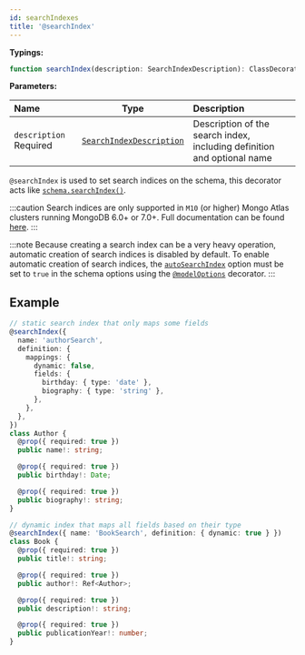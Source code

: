 ```yaml
---
id: searchIndexes
title: '@searchIndex'
---
```


**Typings:**

```ts
function searchIndex(description: SearchIndexDescription): ClassDecorator
```

**Parameters:**

| Name                                                               |                                                         Type                                                         | Description                                                             |
|:-------------------------------------------------------------------|:--------------------------------------------------------------------------------------------------------------------:|:------------------------------------------------------------------------|
| `description` <span class="badge badge--secondary">Required</span> | [`SearchIndexDescription`](https://mongodb.github.io/node-mongodb-native/6.5/interfaces/SearchIndexDescription.html) | Description of the search index, including definition and optional name |

`@searchIndex` is used to set search indices on the schema, this decorator acts
like [`schema.searchIndex()`](https://mongoosejs.com/docs/api/schema.html#Schema.prototype.searchIndex()).

:::caution
Search indices are only supported in `M10` (or higher) Mongo Atlas clusters running MongoDB 6.0+ or 7.0+. Full
documentation
can be found [here](https://www.mongodb.com/docs/atlas/atlas-search/manage-indexes/).
:::

:::note
Because creating a search index can be a very heavy operation, automatic creation of search indices is disabled by
default. To enable automatic creation of search indices,
the [`autoSearchIndex`](https://mongoosejs.com/docs/guide.html#autoSearchIndex) option must be set to `true` in the
schema options using the [`@modelOptions`](https://typegoose.github.io/typegoose/docs/api/decorators/model-options)
decorator.
:::

## Example

```ts
// static search index that only maps some fields
@searchIndex({
  name: 'authorSearch',
  definition: {
    mappings: {
      dynamic: false,
      fields: {
        birthday: { type: 'date' },
        biography: { type: 'string' },
      },
    },
  },
})
class Author {
  @prop({ required: true })
  public name!: string;

  @prop({ required: true })
  public birthday!: Date;

  @prop({ required: true })
  public biography!: string;
}
```

```ts
// dynamic index that maps all fields based on their type
@searchIndex({ name: 'BookSearch', definition: { dynamic: true } })
class Book {
  @prop({ required: true })
  public title!: string;

  @prop({ required: true })
  public author!: Ref<Author>;

  @prop({ required: true })
  public description!: string;

  @prop({ required: true })
  public publicationYear!: number;
}
```
